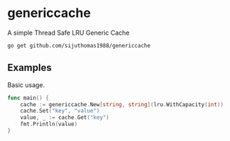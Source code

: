 # genericcache
A simple Thread Safe LRU Generic Cache

```bash
go get github.com/sijuthomas1988/genericcache
```
## Examples
Basic usage.
```go
func main() {
    cache := genericcache.New[string, string](lru.WithCapacity(int))
    cache.Set("key", "value")
    value, _ := cache.Get("key")
    fmt.Println(value)
}
```

